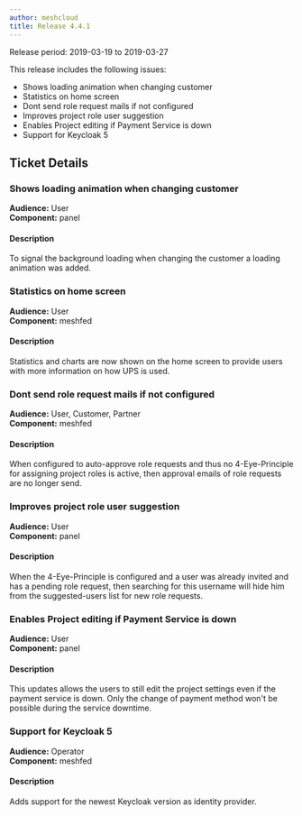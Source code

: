 ```yaml
---
author: meshcloud
title: Release 4.4.1
---
```


Release period: 2019-03-19 to 2019-03-27

This release includes the following issues:
* Shows loading animation when changing customer
* Statistics on home screen
* Dont send role request mails if not configured
* Improves project role user suggestion
* Enables Project editing if Payment Service is down
* Support for Keycloak 5
<!--truncate-->

## Ticket Details
### Shows loading animation when changing customer
**Audience:** User<br>**Component:** panel


#### Description
To signal the background loading when changing the customer a loading animation was added.

### Statistics on home screen
**Audience:** User<br>**Component:** meshfed


#### Description
Statistics and charts are now shown on the home screen to provide users with more information on how UPS is used.

### Dont send role request mails if not configured
**Audience:** User, Customer, Partner<br>**Component:** meshfed


#### Description
When configured to auto-approve role requests and thus no 4-Eye-Principle for assigning project roles is active, then approval emails of role requests are no longer send.

### Improves project role user suggestion
**Audience:** User<br>**Component:** panel


#### Description
When the 4-Eye-Principle is configured and a user was already invited and has a pending role request, then searching for this username will hide him from the suggested-users list for new role requests.

### Enables Project editing if Payment Service is down
**Audience:** User<br>**Component:** panel


#### Description
This updates allows the users to still edit the project settings even if the payment service is down. Only the change of payment method won't be possible during the service downtime.

### Support for Keycloak 5
**Audience:** Operator<br>**Component:** meshfed


#### Description
Adds support for the newest Keycloak version as identity provider.

